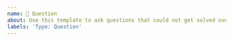 ```yaml
---
name: 🙋 Question
about: Use this template to ask questions that could not get solved over chat
labels: 'Type: Question'
---
```


<!--
Please read FAQ.md and docs.joinpeertube.org first.
Please search among past open/closed issues for a similar one beforehand:
- https://github.com/Chocobozzz/PeerTube/issues?q=
- https://framacolibri.org/c/peertube
Please ask first on the IRC/Matrix chat room. If nobody answers after 24h (except weekends), please fill an issue here.

All done? Then ask your question below:
-->
